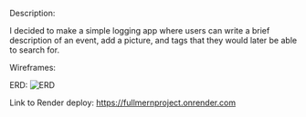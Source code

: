 Description:  

I decided to make a simple logging app where users can write a brief description of an event, add a picture, and tags that they would later be able to search for.  

Wireframes:


ERD:
![ERD]("./images/MERNProj-SignUp&LogInERD.jpg")

Link to Render deploy: 
https://fullmernproject.onrender.com